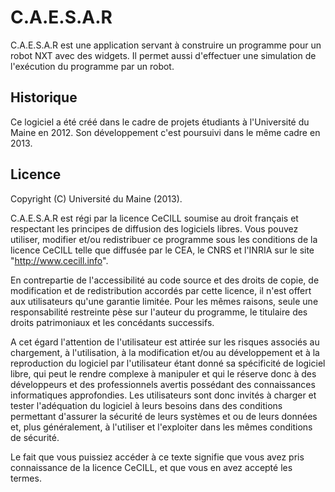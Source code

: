 # C.A.E.S.A.R

C.A.E.S.A.R est une application servant à construire un programme pour un robot NXT
avec des widgets. Il permet aussi d'effectuer une simulation de l'exécution du programme par un robot.

## Historique

Ce logiciel a été créé dans le cadre de projets étudiants à l'Université du Maine en 2012.
Son développement c'est poursuivi dans le même cadre en 2013.

## Licence

Copyright (C) Université du Maine (2013).

C.A.E.S.A.R est régi par la licence CeCILL soumise au droit français et
respectant les principes de diffusion des logiciels libres. Vous pouvez
utiliser, modifier et/ou redistribuer ce programme sous les conditions
de la licence CeCILL telle que diffusée par le CEA, le CNRS et l'INRIA 
sur le site "http://www.cecill.info".

En contrepartie de l'accessibilité au code source et des droits de copie,
de modification et de redistribution accordés par cette licence, il n'est
offert aux utilisateurs qu'une garantie limitée.  Pour les mêmes raisons,
seule une responsabilité restreinte pèse sur l'auteur du programme,  le
titulaire des droits patrimoniaux et les concédants successifs.

A cet égard  l'attention de l'utilisateur est attirée sur les risques
associés au chargement,  à l'utilisation,  à la modification et/ou au
développement et à la reproduction du logiciel par l'utilisateur étant 
donné sa spécificité de logiciel libre, qui peut le rendre complexe à 
manipuler et qui le réserve donc à des développeurs et des professionnels
avertis possédant  des  connaissances  informatiques approfondies.  Les
utilisateurs sont donc invités à charger  et  tester  l'adéquation  du
logiciel à leurs besoins dans des conditions permettant d'assurer la
sécurité de leurs systèmes et ou de leurs données et, plus généralement, 
à l'utiliser et l'exploiter dans les mêmes conditions de sécurité. 

Le fait que vous puissiez accéder à ce texte signifie que vous avez 
pris connaissance de la licence CeCILL, et que vous en avez accepté les
termes.